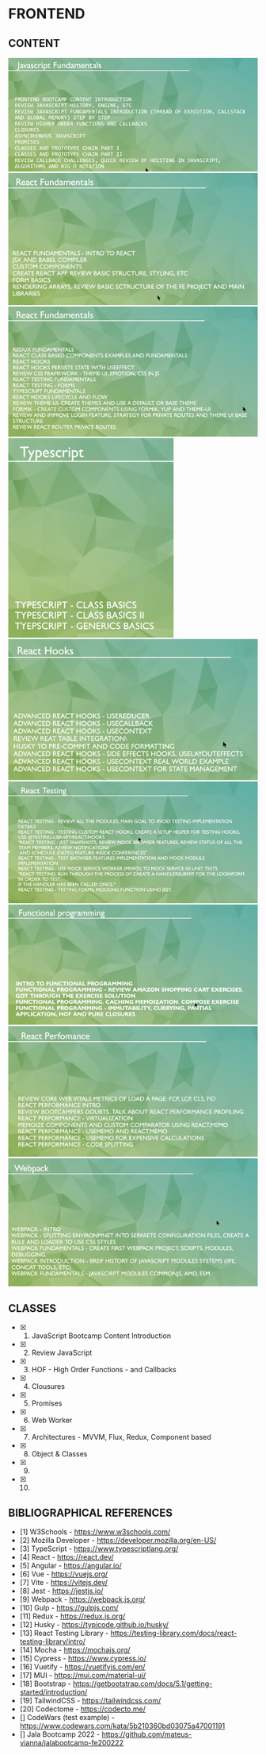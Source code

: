 # FRONTEND

## CONTENT

![JavaScript Fundamentals](assets/images/js_fundamentals.png)
![React Fundamentals - part 1](assets/images/react_fundamentals_part1.png)
![React Fundamentals - part 2](assets/images/react_fundamentals_part2.png)
![Typescript](assets/images/typescript.png)
![React Hooks](assets/images/react_hooks.png)
![React Testing](assets/images/react_testing.png)
![Functional Programming](assets/images/functional_programming.png)
![React Performance](assets/images/react_performance.png)
![Webpack](assets/images/webpack.png)

## CLASSES

- [x] 1. JavaScript Bootcamp Content Introduction
- [x] 2. Review JavaScript
- [x] 3. HOF - High Order Functions - and Callbacks
- [x] 4. Clousures
- [x] 5. Promises
- [x] 6. Web Worker
- [x] 7. Architectures - MVVM, Flux, Redux, Component based
- [x] 8. Object & Classes
- [x] 9.
- [x] 10.

## BIBLIOGRAPHICAL REFERENCES

- [1] W3Schools - https://www.w3schools.com/
- [2] Mozilla Developer - https://developer.mozilla.org/en-US/
- [3] TypeScript - https://www.typescriptlang.org/
- [4] React - https://react.dev/
- [5] Angular - https://angular.io/
- [6] Vue - https://vuejs.org/
- [7] Vite - https://vitejs.dev/
- [8] Jest - https://jestjs.io/
- [9] Webpack - https://webpack.js.org/
- [10] Gulp - https://gulpjs.com/
- [11] Redux - https://redux.js.org/
- [12] Husky - https://typicode.github.io/husky/
- [13] React Testing Library - https://testing-library.com/docs/react-testing-library/intro/
- [14] Mocha - https://mochajs.org/
- [15] Cypress - https://www.cypress.io/
- [16] Vuetify - https://vuetifyjs.com/en/
- [17] MUI - https://mui.com/material-ui/
- [18] Bootstrap - https://getbootstrap.com/docs/5.1/getting-started/introduction/
- [19] TailwindCSS - https://tailwindcss.com/
- [20] Codectome - https://codecto.me/
- [] CodeWars (test example) - https://www.codewars.com/kata/5b210360bd03075a47001191
- [] Jala Bootcamp 2022 - https://github.com/mateus-vianna/jalabootcamp-fe200222
